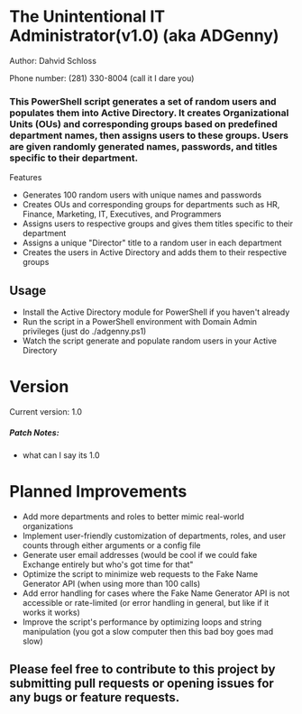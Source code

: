 # The Unintentional IT Administrator(v1.0) (aka ADGenny)
Author: Dahvid Schloss

Phone number: (281) 330-8004 (call it I dare you)

### This PowerShell script generates a set of random users and populates them into Active Directory. It creates Organizational Units (OUs) and corresponding groups based on predefined department names, then assigns users to these groups. Users are given randomly generated names, passwords, and titles specific to their department.
Features

  -  Generates 100 random users with unique names and passwords
  -  Creates OUs and corresponding groups for departments such as HR, Finance, Marketing, IT, Executives, and Programmers
  -  Assigns users to respective groups and gives them titles specific to their department
  -  Assigns a unique "Director" title to a random user in each department
  -  Creates the users in Active Directory and adds them to their respective groups

## Usage

   - Install the Active Directory module for PowerShell if you haven't already
   - Run the script in a PowerShell environment with Domain Admin privileges (just do ./adgenny.ps1)
   - Watch the script generate and populate random users in your Active Directory

# Version

Current version: 1.0

##### Patch Notes: 
  - what can I say its 1.0

# Planned Improvements

   - Add more departments and roles to better mimic real-world organizations
   - Implement user-friendly customization of departments, roles, and user counts through either arguments or a config file
   - Generate user email addresses (would be cool if we could fake Exchange entirely but who's got time for that"
   - Optimize the script to minimize web requests to the Fake Name Generator API (when using more than 100 calls)
   - Add error handling for cases where the Fake Name Generator API is not accessible or rate-limited (or error handling in general, but like if it works it works)
   - Improve the script's performance by optimizing loops and string manipulation (you got a slow computer then this bad boy goes mad slow)

## Please feel free to contribute to this project by submitting pull requests or opening issues for any bugs or feature requests.
